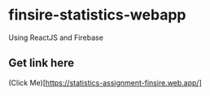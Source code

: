 # finsire-statistics-webapp

Using ReactJS and Firebase

## Get link here

(Click Me)[https://statistics-assignment-finsire.web.app/]
